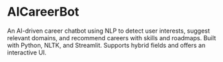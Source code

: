 # AICareerBot
An AI-driven career chatbot using NLP to detect user interests, suggest relevant domains, and recommend careers with skills and roadmaps. Built with Python, NLTK, and Streamlit. Supports hybrid fields and offers an interactive UI. 
